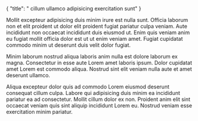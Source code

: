 {
  "title": " cillum ullamco adipisicing exercitation sunt"
}

Mollit excepteur adipisicing duis minim irure est nulla sunt. Officia laborum non et elit proident ut dolor elit proident fugiat pariatur culpa veniam. Aute incididunt non occaecat incididunt duis eiusmod ut. Enim quis veniam anim eu fugiat mollit officia dolor est ut ut enim veniam amet. Fugiat cupidatat commodo minim ut deserunt duis velit dolor fugiat.

Minim laborum nostrud aliqua laboris anim nulla est dolore laborum ex magna. Consectetur in esse aute Lorem amet laboris ipsum. Dolor cupidatat amet Lorem est commodo aliqua. Nostrud sint elit veniam nulla aute et amet deserunt ullamco.

Aliqua excepteur dolor quis ad commodo Lorem eiusmod deserunt consequat cillum culpa. Labore qui adipisicing duis minim ea incididunt pariatur ea ad consectetur. Mollit cillum dolor ex non. Proident anim elit sint occaecat veniam quis sint aliquip incididunt Lorem eu. Nostrud veniam esse exercitation minim pariatur.
